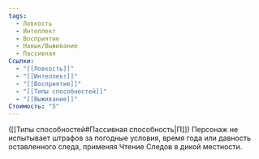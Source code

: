 ```yaml
---
tags:
  - Ловкость
  - Интеллект
  - Восприятие
  - Навык/Выживание
  - Пассивная
Ссылки:
  - "[[Ловкость]]"
  - "[[Интеллект]]"
  - "[[Восприятие]]"
  - "[[Типы способностей]]"
  - "[[Выживание]]"
Стоимость: "5"
---
```

([[Типы способностей#Пассивная способность|П]]) Персонаж не испытывает штрафов за погодные условия, время года или давность оставленного следа, применяя Чтение Следов в дикой местности. 